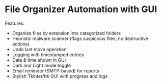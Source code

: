 # File Organizer Automation with GUI

Features:
- Organize files by extension into categorized folders
- Heuristic malware scanner (flags suspicious files, no destructive actions)
- Undo last move operation
- Logging with timestamped entries
- Date & time shown in GUI
- Dark and Light mode toggle
- Email reminder (SMTP-based) for reports
- Stylish Tkinter/ttk GUI with progress and logs


